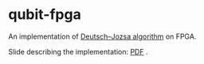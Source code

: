 # qubit-fpga
An implementation of [Deutsch–Jozsa algorithm](https://en.wikipedia.org/wiki/Deutsch%E2%80%93Jozsa_algorithm) on FPGA.

Slide describing the implementation: [PDF](http://zsc.github.io/Quantum%20Computing%20with%20Haskell%20and%20FPGA%20simulation.pdf) .
